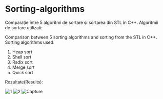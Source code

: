 # Sorting-algorithms

Comparație între 5 algoritmi de sortare și sortarea din STL în C++. Algoritmii de sortare utilizati:

Comparison between 5 sorting algorithms and sorting from the STL in C++. Sorting algorithms used:

1. Heap sort
2. Shell sort
3. Radix sort
4. Merge sort
5. Quick sort

Rezultate(Results):

![1](https://user-images.githubusercontent.com/91968875/212738786-202a101e-5a62-4fab-a32f-daaff8c3abeb.PNG)
![2](https://user-images.githubusercontent.com/91968875/212738794-8b24223a-3353-4f1a-9a8b-ec676440c12b.PNG)
![Capture](https://user-images.githubusercontent.com/91968875/212738804-8d9c3f8c-f589-4261-9602-2824568aa485.PNG)


